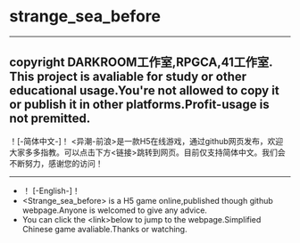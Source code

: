 # strange_sea_before
-----
copyright DARKROOM工作室,RPGCA,41工作室.
This project is avaliable for study or other educational usage.You're not allowed to copy it or publish it in other platforms.Profit-usage is not premitted.
-----
！[-简体中文-]！
&lt;异潮-前浪>是一款H5在线游戏，通过github网页发布，欢迎大家多多指教。可以点击下方&lt;链接>跳转到网页。目前仅支持简体中文。我们会不断努力，感谢您的访问！ 
- - - - - - - - - - - - - - 
- ！ [-English-]！
- &lt;Strange_sea_before> is a H5 game online,published though github webpage.Anyone is welcomed to give any advice.
- You can click the &lt;link>below to jump to the webpage.Simplified Chinese game avaliable.Thanks or watching.
